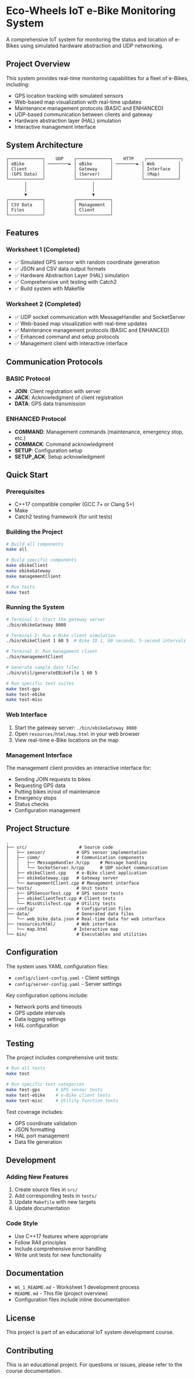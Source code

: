 # Eco-Wheels IoT e-Bike Monitoring System

A comprehensive IoT system for monitoring the status and location of e-Bikes using simulated hardware abstraction and UDP networking.

## Project Overview

This system provides real-time monitoring capabilities for a fleet of e-Bikes, including:
- GPS location tracking with simulated sensors
- Web-based map visualization with real-time updates
- Maintenance management protocols (BASIC and ENHANCED)
- UDP-based communication between clients and gateway
- Hardware abstraction layer (HAL) simulation
- Interactive management interface

## System Architecture

```
┌─────────────┐    UDP    ┌─────────────┐    HTTP    ┌─────────────┐
│ eBike       │ ────────► │ eBike       │ ────────► │ Web         │
│ Client      │           │ Gateway     │           │ Interface   │
│ (GPS Data)  │           │ (Server)    │           │ (Map)       │
└─────────────┘           └─────────────┘           └─────────────┘
       │                         │
       │                         │
       ▼                         ▼
┌─────────────┐           ┌─────────────┐
│ CSV Data    │           │ Management  │
│ Files       │           │ Client      │
└─────────────┘           └─────────────┘
```

## Features

### Worksheet 1 (Completed)
- ✅ Simulated GPS sensor with random coordinate generation
- ✅ JSON and CSV data output formats
- ✅ Hardware Abstraction Layer (HAL) simulation
- ✅ Comprehensive unit testing with Catch2
- ✅ Build system with Makefile

### Worksheet 2 (Completed)
- ✅ UDP socket communication with MessageHandler and SocketServer
- ✅ Web-based map visualization with real-time updates
- ✅ Maintenance management protocols (BASIC and ENHANCED)
- ✅ Enhanced command and setup protocols
- ✅ Management client with interactive interface

## Communication Protocols

### BASIC Protocol
- **JOIN**: Client registration with server
- **JACK**: Acknowledgment of client registration
- **DATA**: GPS data transmission

### ENHANCED Protocol
- **COMMAND**: Management commands (maintenance, emergency stop, etc.)
- **COMMACK**: Command acknowledgment
- **SETUP**: Configuration setup
- **SETUP_ACK**: Setup acknowledgment

## Quick Start

### Prerequisites
- C++17 compatible compiler (GCC 7+ or Clang 5+)
- Make
- Catch2 testing framework (for unit tests)

### Building the Project

```bash
# Build all components
make all

# Build specific components
make ebikeClient
make ebikeGateway
make managementClient

# Run tests
make test
```

### Running the System

```bash
# Terminal 1: Start the gateway server
./bin/ebikeGateway 8080

# Terminal 2: Run e-Bike client simulation
./bin/ebikeClient 1 60 5  # Bike ID 1, 60 seconds, 5-second intervals

# Terminal 3: Run management client
./bin/managementClient

# Generate sample data files
./bin/util/generateEBikeFile 1 60 5

# Run specific test suites
make test-gps
make test-ebike
make test-misc
```

### Web Interface
1. Start the gateway server: `./bin/ebikeGateway 8080`
2. Open `resources/html/map.html` in your web browser
3. View real-time e-Bike locations on the map

### Management Interface
The management client provides an interactive interface for:
- Sending JOIN requests to bikes
- Requesting GPS data
- Putting bikes in/out of maintenance
- Emergency stops
- Status checks
- Configuration management

## Project Structure

```
.
├── src/                    # Source code
│   ├── sensor/            # GPS sensor implementation
│   ├── comm/              # Communication components
│   │   ├── MessageHandler.h/cpp    # Message handling
│   │   └── SocketServer.h/cpp      # UDP socket communication
│   ├── ebikeClient.cpp    # e-Bike client application
│   ├── ebikeGateway.cpp   # Gateway server
│   └── managementClient.cpp # Management interface
├── tests/                 # Unit tests
│   ├── GPSSensorTest.cpp  # GPS sensor tests
│   ├── ebikeClientTest.cpp # Client tests
│   └── MiscUtilsTest.cpp  # Utility tests
├── config/                # Configuration files
├── data/                  # Generated data files
│   └── web_bike_data.json # Real-time data for web interface
├── resources/html/        # Web interface
│   └── map.html          # Interactive map
└── bin/                   # Executables and utilities
```

## Configuration

The system uses YAML configuration files:

- `config/client-config.yaml` - Client settings
- `config/server-config.yaml` - Server settings

Key configuration options include:
- Network ports and timeouts
- GPS update intervals
- Data logging settings
- HAL configuration

## Testing

The project includes comprehensive unit tests:

```bash
# Run all tests
make test

# Run specific test categories
make test-gps      # GPS sensor tests
make test-ebike    # e-Bike client tests
make test-misc     # Utility function tests
```

Test coverage includes:
- GPS coordinate validation
- JSON formatting
- HAL port management
- Data file generation

## Development

### Adding New Features

1. Create source files in `src/`
2. Add corresponding tests in `tests/`
3. Update `Makefile` with new targets
4. Update documentation

### Code Style

- Use C++17 features where appropriate
- Follow RAII principles
- Include comprehensive error handling
- Write unit tests for new functionality

## Documentation

- `WS_1_README.md` - Worksheet 1 development process
- `README.md` - This file (project overview)
- Configuration files include inline documentation

## License

This project is part of an educational IoT system development course.

## Contributing

This is an educational project. For questions or issues, please refer to the course documentation. 